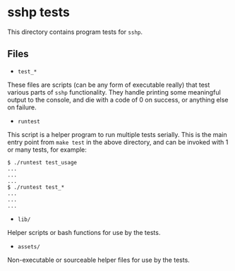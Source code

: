 sshp tests
==========

This directory contains program tests for `sshp`.

Files
-----

- `test_*`

These files are scripts (can be any form of executable really) that test
various parts of `sshp` functionality.  They handle printing some meaningful
output to the console, and die with a code of 0 on success, or anything else on
failure.

- `runtest`

This script is a helper program to run multiple tests serially.  This is the
main entry point from `make test` in the above directory, and can be invoked
with 1 or many tests, for example:

``` console
$ ./runtest test_usage
...
...
...
$ ./runtest test_*
...
...
...
```

- `lib/`

Helper scripts or bash functions for use by the tests.

- `assets/`

Non-executable or sourceable helper files for use by the tests.
